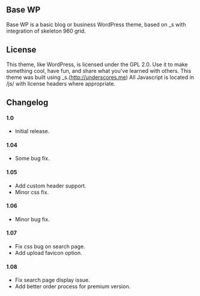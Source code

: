 Base WP
---------------
Base WP is a basic blog or business WordPress theme, based on _s with integration of skeleton 960 grid. 


License
---------------
This theme, like WordPress, is licensed under the GPL 2.0. Use it to make something cool, have fun, and share what you've learned with others.
This theme was built using _s.(http://underscores.me)
All Javascript is located in /js/ with license headers where appropriate.


Changelog
---------------
#### 1.0
* Initial release.

#### 1.04
* Some bug fix.

#### 1.05
* Add custom header support.
* Minor css fix.

#### 1.06
* Minor bug fix.

#### 1.07
* Fix css bug on search page.
* Add upload favicon option.

#### 1.08
* Fix search page display issue.
* Add better order process for premium version.